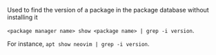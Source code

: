 Used to find the version of a package in the package database without installing it

`<package manager name> show <package name> | grep -i version`.

For instance, `apt show neovim | grep -i version`.
